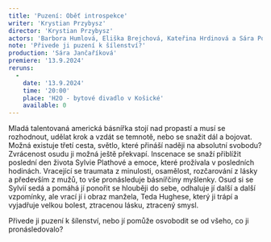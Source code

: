 ```yaml
---
title: 'Puzení: Oběť introspekce'
writer: 'Krystian Przybysz'
director: 'Krystian Przybysz'
actors: 'Barbora Humlová, Eliška Brejchová, Kateřina Hrdinová a Sára Pospíšilová'
note: 'Přivede ji puzení k šílenství?'
production: 'Sára Jančaříková'
premiere: '13.9.2024'
reruns:
  -  
    date: '13.9.2024'
    time: '20:00'
    place: 'H2O - bytové divadlo v Košické'
    available: 0
---
```

Mladá talentovaná americká básnířka stojí nad propastí a musí se rozhodnout, udělat krok a vzdát se temnotě, nebo se snažit dál a bojovat. Možná existuje třetí cesta, světlo, které přináší naději na absolutní svobodu? Zvrácenost osudu ji možná ještě překvapí. 
Inscenace se snaží přiblížit poslední den života Sylvie Plathové a emoce, které prožívala v posledních hodinách. Vracející se traumata z minulosti, osamělost, rozčarování z lásky a především z mužů, to vše pronásleduje básnířčiny myšlenky. Osud si se Sylvií sedá a pomáhá jí ponořit se hlouběji do sebe, odhaluje jí další a další vzpomínky, ale vrací jí i obraz manžela, Teda Hughese, který ji trápí a vyjadřuje velkou bolest, ztracenou lásku, ztracený smysl.

Přivede ji puzení k šílenství, nebo jí pomůže osvobodit se od všeho, co ji pronásledovalo?
